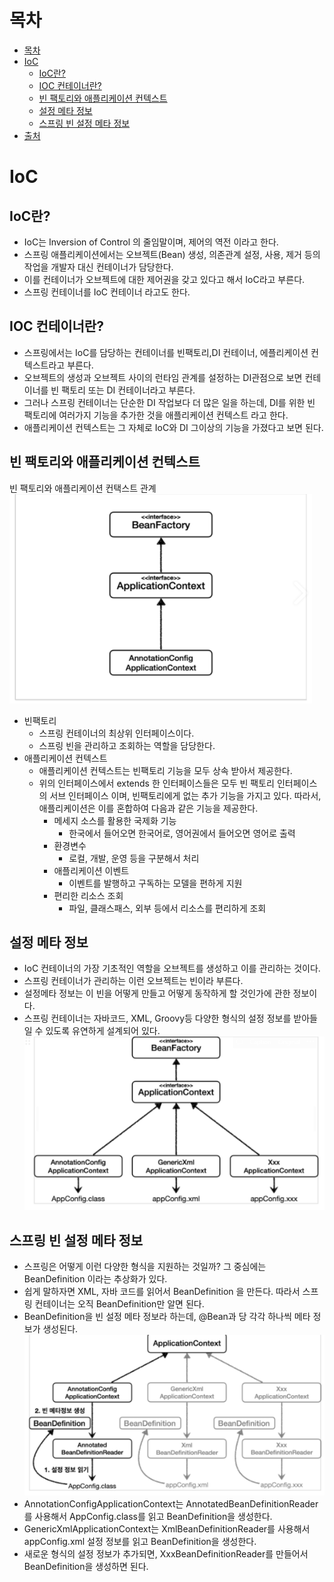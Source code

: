 # 목차
- [목차](#목차)
- [IoC](#IoC)
  - [IoC란?](#IoC란?)
  - [IOC 컨테이너란?](#IOC-컨테이너란?)
  - [빈 팩토리와 애플리케이션 컨텍스트](#빈-팩토리와-애플리케이션-컨텍스트)
  - [설정 메타 정보](#설정-메타-정보)
  - [스프링 빈 설정 메타 정보](#스프링-빈-설정-메타-정보)
- [출처](https://steady-coding.tistory.com/600)
# IoC
## IoC란?
* IoC는 Inversion of Control 의 줄임말이며, 제어의 역전 이라고 한다.
* 스프링 애플리케이션에서는 오브젝트(Bean) 생성, 의존관계 설정, 사용, 제거 등의 작업을 개발자 대신 컨테이너가 담당한다.
* 이를 컨테이너가 오브젝트에 대한 제어권을 갖고 있다고 해서 IoC라고 부른다.
* 스프링 컨테이너를 IoC 컨테이너 라고도 한다.

## IOC 컨테이너란?
* 스프링에서는 IoC를 담당하는 컨테이너를 빈팩토리,DI 컨테이너, 에플리케이션 컨텍스트라고 부른다.
* 오브젝트의 생성과 오브젝트 사이의 런타임 관계를 설정하는 DI관점으로 보면 컨테이너를 빈 팩토리 또는 DI 컨테이너라고 부른다.
* 그러나 스프링 컨테이너는 단순한 DI 작업보다 더 많은 일을 하는데, DI를 위한 빈 팩토리에 여러가지 기능을 추가한 것을 애플리케이션 컨텍스트 라고 한다.
* 애플리케이션 컨텍스트는 그 자체로 IoC와 DI 그이상의 기능을 가졌다고 보면 된다.

## 빈 팩토리와 애플리케이션 컨텍스트
빈 팩토리와 애플리케이션 컨택스트 관계   
![beanFactory](../../assets/image/spring/beanFactory%20ApplictionContext.png)  
* 빈팩토리
  * 스프링 컨테이너의 최상위 인터페이스이다.
  * 스프링 빈을 관리하고 조회하는 역할을 담당한다.
* 애플리케이션 컨텍스트
  * 애플리케이션 컨텍스트는 빈팩토리 기능을 모두 상속 받아서 제공한다.
  * 위의 인터페이스에서 extends 한 인터페이스들은 모두 빈 팩토리 인터페이스의 서브 인터페이스 이며, 빈팩토리에게 없는 추가 기능을 가지고 있다. 따라서, 애플리케이션은 이를 혼합하여 다음과 같은 기능을 제공한다.
    * 메세지 소스를 활용한 국제화 기능
      * 한국에서 들어오면 한국어로, 영어권에서 들어오면 영어로 출력
    * 환경변수
      * 로컬, 개발, 운영 등을 구분해서 처리
    * 애플리케이션 이벤트
      * 이벤트를 발행하고 구독하는 모델을 편하게 지원
    * 편리한 리소스 조회
      * 파일, 클래스패스, 외부 등에서 리소스를 편리하게 조회

## 설정 메타 정보

* IoC 컨테이너의 가장 기초적인 역할을 오브젝트를 생성하고 이를 관리하는 것이다.   
* 스프링 컨테이너가 관리하는 이런 오브젝트는 빈이라 부른다.   
* 설정메타 정보는 이 빈을 어떻게 만들고 어떻게 동작하게 할 것인가에 관한 정보이다.   
* 스프링 컨테이너는 자바코드, XML, Groovy등 다양한 형식의 설정 정보를 받아들일 수 있도록 유연하게 설계되어 있다.   
![beanConfig](../../assets/image/spring/beanConfig.png)   

## 스프링 빈 설정 메타 정보

* 스프링은 어떻게 이런 다양한 형식을 지원하는 것일까? 그 중심에는 BeanDefinition 이라는 추상화가 있다.
* 쉽게 말하자면 XML, 자바 코드를 읽어서 BeanDefinition 을 만든다. 따라서 스프링 컨테이너는 오직 BeanDefinition만 알면 된다.
* BeanDefinition을 빈 설정 메타 정보라 하는데, @Bean과 <bean>당 각각 하나씩 메타 정보가 생성된다.
  ![BeanDefinition](../../assets/image/spring/beanDefinition.png)
* AnnotationConfigApplicationContext는 AnnotatedBeanDefinitionReader를 사용해서 AppConfig.class를 읽고 BeanDefinition을 생성한다.
* GenericXmlApplicationContext는 XmlBeanDefinitionReader를 사용해서 appConfig.xml 설정 정보를 읽고 BeanDefinition을 생성한다.
* 새로운 형식의 설정 정보가 추가되면, XxxBeanDefinitionReader를 만들어서 BeanDefinition을 생성하면 된다.

